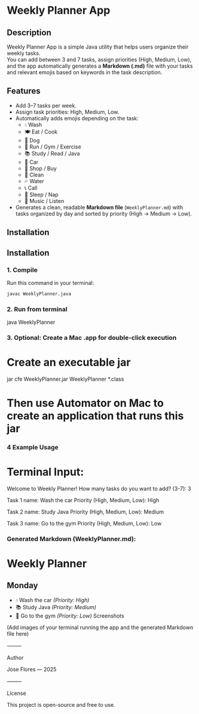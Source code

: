 # Weekly Planner App

## Description
Weekly Planner App is a simple Java utility that helps users organize their weekly tasks.  
You can add between 3 and 7 tasks, assign priorities (High, Medium, Low), and the app automatically generates a **Markdown (.md)** file with your tasks and relevant emojis based on keywords in the task description.

## Features
- Add 3–7 tasks per week.  
- Assign task priorities: High, Medium, Low.  
- Automatically adds emojis depending on the task:
  - 💧 Wash  
  - 🍽️ Eat / Cook  
  - 🐶 Dog  
  - 🏃 Run / Gym / Exercise  
  - 📚 Study / Read / Java  
  - 🚗 Car  
  - 🛒 Shop / Buy  
  - 🧹 Clean  
  - 💦 Water  
  - 📞 Call  
  - 🛌 Sleep / Nap  
  - 🎵 Music / Listen  
- Generates a clean, readable **Markdown file** (`WeeklyPlanner.md`) with tasks organized by day and sorted by priority (High → Medium → Low).  

## Installation

## Installation

### 1. Compile
Run this command in your terminal:

```bash
javac WeeklyPlanner.java
```

### 2. Run from terminal
java WeeklyPlanner

### 3. Optional: Create a Mac .app for double-click execution
# Create an executable jar
jar cfe WeeklyPlanner.jar WeeklyPlanner *.class

# Then use Automator on Mac to create an application that runs this jar

### 4 Example Usage

# Terminal Input:
Welcome to Weekly Planner!
How many tasks do you want to add? (3-7): 3

Task 1 name: Wash the car
Priority (High, Medium, Low): High

Task 2 name: Study Java
Priority (High, Medium, Low): Medium

Task 3 name: Go to the gym
Priority (High, Medium, Low): Low

### Generated Markdown (WeeklyPlanner.md):

# Weekly Planner

## Monday
- 💧 Wash the car _(Priority: High)_
- 📚 Study Java _(Priority: Medium)_
- 🏃 Go to the gym _(Priority: Low)_
Screenshots

(Add images of your terminal running the app and the generated Markdown file here)

⸻

Author 

Jose Flores — 2025

⸻

License

This project is open-source and free to use.
